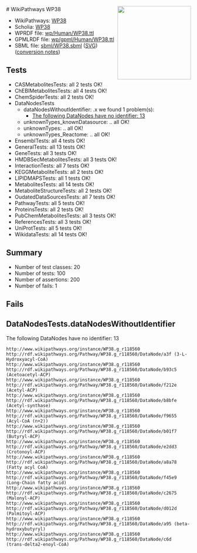 <img style="float: right; width: 200px" src="../logo.png" />
# WikiPathways WP38

* WikiPathways: [WP38](https://identifiers.org/wikipathways:WP38)
* Scholia: [WP38](https://scholia.toolforge.org/wikipathways/WP38)
* WPRDF file: [wp/Human/WP38.ttl](../wp/Human/WP38.ttl)
* GPMLRDF file: [wp/gpml/Human/WP38.ttl](../wp/gpml/Human/WP38.ttl)
* SBML file: [sbml/WP38.sbml](../sbml/WP38.sbml) ([SVG](../sbml/WP38.svg)) ([conversion notes](../sbml/WP38.txt))

## Tests
* CASMetabolitesTests: all 2 tests OK!
* ChEBIMetabolitesTests: all 4 tests OK!
* ChemSpiderTests: all 2 tests OK!
* DataNodesTests
    * dataNodesWithoutIdentifier: .x we found 1 problem(s):
        * [The following DataNodes have no identifier: 13](#8792c493)
    * unknownTypes_knownDatasource: .. all OK!
    * unknownTypes: .. all OK!
    * unknownTypes_Reactome: .. all OK!
* EnsemblTests: all 4 tests OK!
* GeneralTests: all 13 tests OK!
* GeneTests: all 3 tests OK!
* HMDBSecMetabolitesTests: all 3 tests OK!
* InteractionTests: all 7 tests OK!
* KEGGMetaboliteTests: all 2 tests OK!
* LIPIDMAPSTests: all 1 tests OK!
* MetabolitesTests: all 14 tests OK!
* MetaboliteStructureTests: all 2 tests OK!
* OudatedDataSourcesTests: all 7 tests OK!
* PathwayTests: all 5 tests OK!
* ProteinsTests: all 2 tests OK!
* PubChemMetabolitesTests: all 3 tests OK!
* ReferencesTests: all 3 tests OK!
* UniProtTests: all 5 tests OK!
* WikidataTests: all 14 tests OK!


## Summary

* Number of test classes: 20
* Number of tests: 100
* Number of assertions: 200
* Number of fails: 1

## Fails

<a name="8792c493" />

## DataNodesTests.dataNodesWithoutIdentifier

The following DataNodes have no identifier: 13
```
http://www.wikipathways.org/instance/WP38.g_r118560 http://rdf.wikipathways.org/Pathway/WP38.g_r118560/DataNode/a3f (3-L-Hydroxyacyl-CoA)
http://www.wikipathways.org/instance/WP38.g_r118560 http://rdf.wikipathways.org/Pathway/WP38.g_r118560/DataNode/b93c5 (Acetoacetyl-ACP)
http://www.wikipathways.org/instance/WP38.g_r118560 http://rdf.wikipathways.org/Pathway/WP38.g_r118560/DataNode/f212e (Acetyl-ACP)
http://www.wikipathways.org/instance/WP38.g_r118560 http://rdf.wikipathways.org/Pathway/WP38.g_r118560/DataNode/b8bfe (Acetyl-synthase)
http://www.wikipathways.org/instance/WP38.g_r118560 http://rdf.wikipathways.org/Pathway/WP38.g_r118560/DataNode/f9655 (Acyl-CoA (n+2))
http://www.wikipathways.org/instance/WP38.g_r118560 http://rdf.wikipathways.org/Pathway/WP38.g_r118560/DataNode/b01f7 (Butyryl-ACP)
http://www.wikipathways.org/instance/WP38.g_r118560 http://rdf.wikipathways.org/Pathway/WP38.g_r118560/DataNode/e2dd3 (Crotonoyl-ACP)
http://www.wikipathways.org/instance/WP38.g_r118560 http://rdf.wikipathways.org/Pathway/WP38.g_r118560/DataNode/a8a78 (Fatty acyl CoA)
http://www.wikipathways.org/instance/WP38.g_r118560 http://rdf.wikipathways.org/Pathway/WP38.g_r118560/DataNode/f45e9 (Long-Chain fatty acid)
http://www.wikipathways.org/instance/WP38.g_r118560 http://rdf.wikipathways.org/Pathway/WP38.g_r118560/DataNode/c2675 (Malonyl-ACP)
http://www.wikipathways.org/instance/WP38.g_r118560 http://rdf.wikipathways.org/Pathway/WP38.g_r118560/DataNode/d012d (Palmitoyl-ACP)
http://www.wikipathways.org/instance/WP38.g_r118560 http://rdf.wikipathways.org/Pathway/WP38.g_r118560/DataNode/a95 (beta-hydroxybutyryl)
http://www.wikipathways.org/instance/WP38.g_r118560 http://rdf.wikipathways.org/Pathway/WP38.g_r118560/DataNode/c6d (trans-delta2-enoyl-CoA)
```

